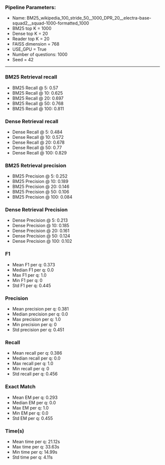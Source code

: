### Pipeline Parameters:
* Name: BM25_wikipedia_100_stride_50__1000_DPR_20__electra-base-squad2__squad-1000-formatted_1000
* BM25 top K = 1000
* Dense top K = 20
* Reader top K = 20
* FAISS dimension = 768
* USE_GPU = True
* Number of questions: 1000
* Seed = 42
------
### BM25 Retrieval recall 
* BM25 Recall @ 5: 0.57
* BM25 Recall @ 10: 0.625
* BM25 Recall @ 20: 0.697
* BM25 Recall @ 50: 0.768
* BM25 Recall @ 100: 0.811
### Dense Retrieval recall 
* Dense Recall @ 5: 0.484
* Dense Recall @ 10: 0.572
* Dense Recall @ 20: 0.678
* Dense Recall @ 50: 0.77
* Dense Recall @ 100: 0.829
### BM25 Retrieval precision 
* BM25 Precision @ 5: 0.252
* BM25 Precision @ 10: 0.189
* BM25 Precision @ 20: 0.146
* BM25 Precision @ 50: 0.106
* BM25 Precision @ 100: 0.084
### Dense Retrieval Precision 
* Dense Precision @ 5: 0.213
* Dense Precision @ 10: 0.185
* Dense Precision @ 20: 0.161
* Dense Precision @ 50: 0.124
* Dense Precision @ 100: 0.102
### F1 
* Mean F1 per q: 0.373
* Median F1 per q: 0.0
* Max F1 per q: 1.0
* Min F1 per q: 0
* Std F1 per q: 0.445
### Precision 
* Mean precision per q: 0.381
* Median precision per q: 0.0
* Max precision per q: 1.0
* Min precision per q: 0
* Std precision per q: 0.451
### Recall 
* Mean recall per q: 0.386
* Median recall per q: 0.0
* Max recall per q: 1.0
* Min recall per q: 0
* Std recall per q: 0.456
### Exact Match 
* Mean EM per q: 0.293
* Median EM per q: 0.0
* Max EM per q: 1.0
* Min EM per q: 0.0
* Std EM per q: 0.455
### Time(s) 
* Mean time per q: 21.12s
* Max time per q: 33.63s
* Min time per q: 14.99s
* Std time per q: 4.11s
